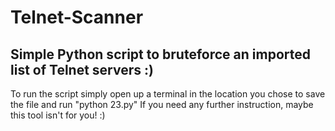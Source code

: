 # Telnet-Scanner
Simple Python script to bruteforce an imported list of Telnet servers :)
-------------------------------------------------------------------------------
To run the script simply open up a terminal in the location you chose to save the file and run "python 23.py"
If you need any further instruction, maybe this tool isn't for you! :)
